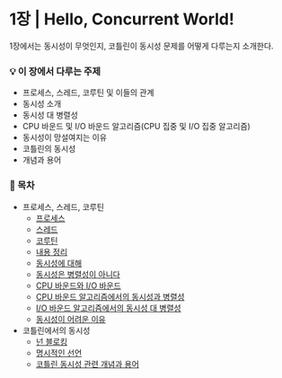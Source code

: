 # 1장 | Hello, Concurrent World!
1장에서는 동시성이 무엇인지, 코틀린이 동시성 문제를 어떻게 다루는지 소개한다.

### 💡 이 장에서 다루는 주제
- 프로세스, 스레드, 코루틴 및 이들의 관계
- 동시성 소개
- 동시성 대 병렬성
- CPU 바운드 및 I/O 바운드 알고리즘(CPU 집중 및 I/O 집중 알고리즘)
- 동시성이 망설여지는 이유
- 코틀린의 동시성
- 개념과 용어

### 📝 목차
- 프로세스, 스레드, 코루틴
  - [프로세스](https://github.com/jionchu/Read-Dev-Book/tree/main/코틀린%20동시성%20프로그래밍/1장%20%7C%20Hello%2C%20Concurrent%20World!/프로세스%2C%20스레드%2C%20코루틴.md#1-프로세스)
  - [스레드](https://github.com/jionchu/Read-Dev-Book/tree/main/코틀린%20동시성%20프로그래밍/1장%20%7C%20Hello%2C%20Concurrent%20World!/프로세스%2C%20스레드%2C%20코루틴.md#2-스레드)
  - [코루틴](https://github.com/jionchu/Read-Dev-Book/tree/main/코틀린%20동시성%20프로그래밍/1장%20%7C%20Hello%2C%20Concurrent%20World!/프로세스%2C%20스레드%2C%20코루틴.md#3-코루틴)
  - [내용 정리](https://github.com/jionchu/Read-Dev-Book/tree/main/코틀린%20동시성%20프로그래밍/1장%20%7C%20Hello%2C%20Concurrent%20World!/프로세스%2C%20스레드%2C%20코루틴.md#white_check_mark-내용-정리)
  - [동시성에 대해](https://github.com/jionchu/Read-Dev-Book/tree/main/코틀린%20동시성%20프로그래밍/1장%20%7C%20Hello%2C%20Concurrent%20World!/동시성.md#1-동시성에-대해)
  - [동시성은 병렬성이 아니다](https://github.com/jionchu/Read-Dev-Book/tree/main/코틀린%20동시성%20프로그래밍/1장%20%7C%20Hello%2C%20Concurrent%20World!/동시성.md#2-동시성은-병렬성이-아니다)
  - [CPU 바운드와 I/O 바운드](https://github.com/jionchu/Read-Dev-Book/tree/main/코틀린%20동시성%20프로그래밍/1장%20%7C%20Hello%2C%20Concurrent%20World!/CPU%20바운드와%20IO%20바운드.md#1-cpu-바운드와-io-바운드)
  - [CPU 바운드 알고리즘에서의 동시성과 병렬성](https://github.com/jionchu/Read-Dev-Book/tree/main/코틀린%20동시성%20프로그래밍/1장%20%7C%20Hello%2C%20Concurrent%20World!/CPU%20바운드와%20IO%20바운드.md#2-cpu-바운드-알고리즘에서의-동시성과-병렬성)
  - [I/O 바운드 알고리즘에서의 동시성 대 병렬성](https://github.com/jionchu/Read-Dev-Book/tree/main/코틀린%20동시성%20프로그래밍/1장%20%7C%20Hello%2C%20Concurrent%20World!/CPU%20바운드와%20IO%20바운드.md#3-io-바운드-알고리즘에서의-동시성과-병렬성)
  - [동시성이 어려운 이유](https://github.com/jionchu/Read-Dev-Book/tree/main/코틀린%20동시성%20프로그래밍/1장%20%7C%20Hello%2C%20Concurrent%20World!/동시성이%20어려운%20이유.md)
- 코틀린에서의 동시성
  - [넌 블로킹](https://github.com/jionchu/Read-Dev-Book/tree/main/코틀린%20동시성%20프로그래밍/1장%20%7C%20Hello%2C%20Concurrent%20World!/코틀린에서의%20동시성.md#no_entry_sign-넌-블로킹)
  - [명시적인 선언](https://github.com/jionchu/Read-Dev-Book/tree/main/코틀린%20동시성%20프로그래밍/1장%20%7C%20Hello%2C%20Concurrent%20World!/코틀린에서의%20동시성.md#bangbang-명시적인-선언)
  - [코틀린 동시성 관련 개념과 용어](https://github.com/jionchu/Read-Dev-Book/tree/main/코틀린%20동시성%20프로그래밍/1장%20%7C%20Hello%2C%20Concurrent%20World!/코틀린에서의%20동시성.md#ab-코틀린-동시성-관련-개념과-용어)